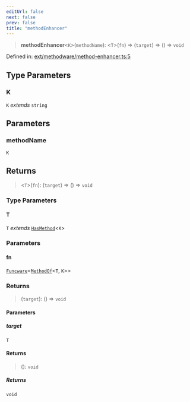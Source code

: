 ```yaml
---
editUrl: false
next: false
prev: false
title: "methodEnhancer"
---
```


> **methodEnhancer**\<`K`\>(`methodName`): \<`T`\>(`fn`) => (`target`) => () => `void`

Defined in: [ext/methodware/method-enhancer.ts:5](https://github.com/WinstonFassett/matchina/blob/2d22b2187dda803854f54b63fe09d04bd833387d/src/ext/methodware/method-enhancer.ts#L5)

## Type Parameters

### K

`K` *extends* `string`

## Parameters

### methodName

`K`

## Returns

> \<`T`\>(`fn`): (`target`) => () => `void`

### Type Parameters

#### T

`T` *extends* [`HasMethod`](/docs/src/content/docs/reference/type-aliases/hasmethod/)\<`K`\>

### Parameters

#### fn

[`Funcware`](/docs/src/content/docs/reference/type-aliases/funcware/)\<[`MethodOf`](/docs/src/content/docs/reference/type-aliases/methodof/)\<`T`, `K`\>\>

### Returns

> (`target`): () => `void`

#### Parameters

##### target

`T`

#### Returns

> (): `void`

##### Returns

`void`

